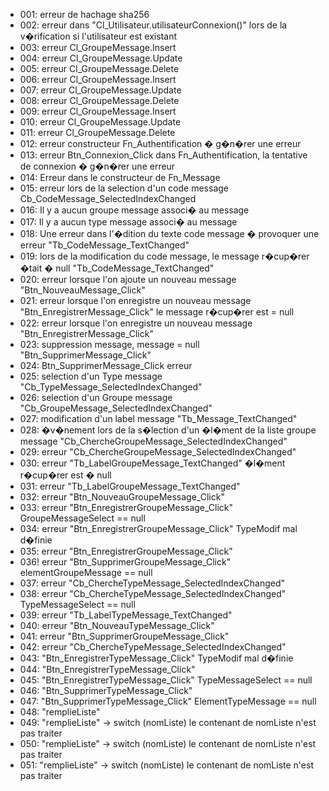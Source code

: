 - 001: erreur de hachage sha256
- 002: erreur dans "Cl_Utilisateur.utilisateurConnexion()" lors de la v�rification si l'utilisateur est existant
- 003: erreur Cl_GroupeMessage.Insert
- 004: erreur Cl_GroupeMessage.Update
- 005: erreur Cl_GroupeMessage.Delete
- 006: erreur Cl_GroupeMessage.Insert
- 007: erreur Cl_GroupeMessage.Update
- 008: erreur Cl_GroupeMessage.Delete
- 009: erreur Cl_GroupeMessage.Insert
- 010: erreur Cl_GroupeMessage.Update
- 011: erreur Cl_GroupeMessage.Delete
- 012: erreur constructeur Fn_Authentification � g�n�rer une erreur
- 013: erreur Btn_Connexion_Click dans Fn_Authentification, la tentative de connexion � g�n�rer une erreur
- 014: Erreur dans le constructeur de Fn_Message
- 015: erreur lors de la selection d'un code message Cb_CodeMessage_SelectedIndexChanged
- 016: Il y a aucun groupe message associ� au message
- 017: Il y a aucun type message associ� au message
- 018: Une erreur dans l'�dition du texte code message � provoquer une erreur "Tb_CodeMessage_TextChanged"
- 019: lors de la modification du code message, le message r�cup�rer �tait � null "Tb_CodeMessage_TextChanged"
- 020: erreur lorsque l'on ajoute un nouveau message "Btn_NouveauMessage_Click"
- 021: erreur lorsque l'on enregistre un nouveau message "Btn_EnregistrerMessage_Click" le message r�cup�rer est = null
- 022: erreur lorsque l'on enregistre un nouveau message "Btn_EnregistrerMessage_Click"
- 023: suppression message, message = null "Btn_SupprimerMessage_Click"
- 024: Btn_SupprimerMessage_Click erreur
- 025: selection d'un Type message "Cb_TypeMessage_SelectedIndexChanged"
- 026: selection d'un Groupe message "Cb_GroupeMessage_SelectedIndexChanged"
- 027: modification d'un label message "Tb_Message_TextChanged"
- 028: �v�nement lors de la s�lection d'un �l�ment de la liste groupe message "Cb_ChercheGroupeMessage_SelectedIndexChanged"
- 029: erreur "Cb_ChercheGroupeMessage_SelectedIndexChanged" 
- 030: erreur "Tb_LabelGroupeMessage_TextChanged" �l�ment r�cup�rer est � null
- 031: erreur "Tb_LabelGroupeMessage_TextChanged"
- 032: erreur "Btn_NouveauGroupeMessage_Click"
- 033: erreur "Btn_EnregistrerGroupeMessage_Click" GroupeMessageSelect == null
- 034: erreur "Btn_EnregistrerGroupeMessage_Click" TypeModif mal d�finie
- 035: erreur "Btn_EnregistrerGroupeMessage_Click"
- 036! erreur "Btn_SupprimerGroupeMessage_Click" elementGroupeMessage == null
- 037: erreur "Cb_ChercheTypeMessage_SelectedIndexChanged" 
- 038: erreur "Cb_ChercheTypeMessage_SelectedIndexChanged" TypeMessageSelect == null
- 039: erreur "Tb_LabelTypeMessage_TextChanged"
- 040: erreur "Btn_NouveauTypeMessage_Click"
- 041: erreur "Btn_SupprimerGroupeMessage_Click"
- 042: erreur "Cb_ChercheTypeMessage_SelectedIndexChanged"
- 043: "Btn_EnregistrerTypeMessage_Click" TypeModif mal d�finie
- 044: "Btn_EnregistrerTypeMessage_Click"
- 045: "Btn_EnregistrerTypeMessage_Click" TypeMessageSelect == null
- 046: "Btn_SupprimerTypeMessage_Click"
- 047: "Btn_SupprimerTypeMessage_Click" ElementTypeMessage == null
- 048: "remplieListe"
- 049: "remplieListe" -> switch (nomListe) le contenant de nomListe n'est pas traiter
- 050: "remplieListe" -> switch (nomListe) le contenant de nomListe n'est pas traiter
- 051: "remplieListe" -> switch (nomListe) le contenant de nomListe n'est pas traiter